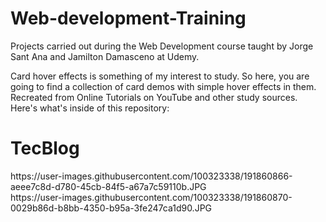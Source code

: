 # Web-development-Training
Projects carried out during the Web Development course taught by Jorge Sant Ana and Jamilton Damasceno at Udemy.

Card hover effects is something of my interest to study. So here, you are going to find a collection of card demos with simple hover effects in them. Recreated from Online Tutorials on YouTube and other study sources. Here's what's inside of this repository:

# TecBlog

<div>
<img>https://user-images.githubusercontent.com/100323338/191860866-aeee7c8d-d780-45cb-84f5-a67a7c59110b.JPG</img>
</div>

<div>
<img>https://user-images.githubusercontent.com/100323338/191860870-0029b86d-b8bb-4350-b95a-3fe247ca1d90.JPG</img>
</div>

